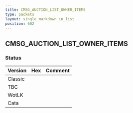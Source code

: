 ```yaml
---
title: CMSG_AUCTION_LIST_OWNER_ITEMS
type: packets
layout: single_markdown_in_list
position: 602
---
```


## CMSG_AUCTION_LIST_OWNER_ITEMS

### Status

Version | Hex | Comment
---------- | ---------- | ---------- 
Classic |  |  
TBC |  |  
WotLK |  |  
Cata |  |  
